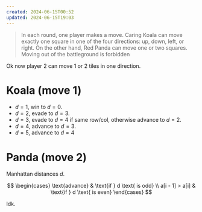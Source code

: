 ```yaml
---
created: 2024-06-15T00:52
updated: 2024-06-15T19:03
---
```


> In each round, one player makes a move. Caring Koala can move exactly one square in one of the four directions: up, down, left, or right. On the other hand, Red Panda can move one or two squares. Moving out of the battleground is forbidden

Ok now player 2 can move 1 or 2 tiles in one direction.

# Koala (move 1)

- $d=1$, win to $d=0$.
- $d=2$, evade to $d=3$.
- $d=3$, evade to $d=4$ if same row/col, otherwise advance to $d=2$.
- $d=4$, advance to $d=3$.
- $d=5$, advance to $d=4$
# Panda (move 2)

Manhattan distances $d$.

$$
\begin{cases}
\text{advance} & \text{if } d \text{ is odd} \\
a[i - 1] > a[i] & \text{if } d \text{ is even}
\end{cases} 
$$

Idk.
